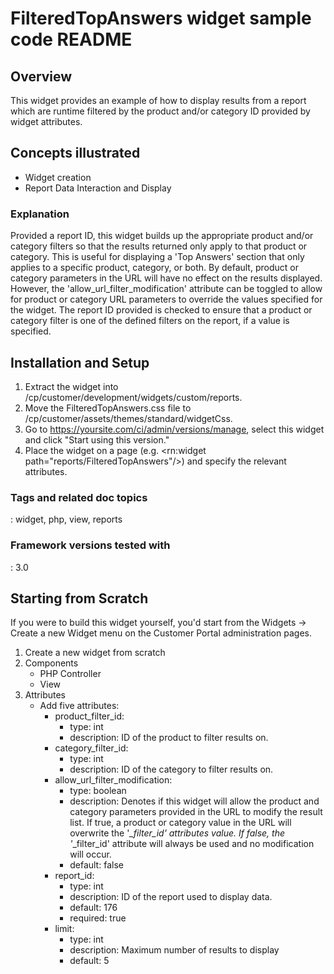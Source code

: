 # FilteredTopAnswers widget sample code README

## Overview

This widget provides an example of how to display results from a report which are runtime filtered by the product and/or category ID provided by widget attributes.

## Concepts illustrated

* Widget creation
* Report Data Interaction and Display

### Explanation

Provided a report ID, this widget builds up the appropriate product and/or category filters so that the results returned only apply to that product or category. This
is useful for displaying a 'Top Answers' section that only applies to a specific product, category, or both. By default, product or category parameters in the URL will
have no effect on the results displayed. However, the 'allow_url_filter_modification' attribute can be toggled to allow for product or category URL parameters to override the
values specified for the widget. The report ID provided is checked to ensure that a product or category filter is one of the defined filters on the report, if a value is specified.

## Installation and Setup

1. Extract the widget into /cp/customer/development/widgets/custom/reports.
2. Move the FilteredTopAnswers.css file to /cp/customer/assets/themes/standard/widgetCss.
3. Go to https://yoursite.com/ci/admin/versions/manage, select this widget and click "Start using this version."
4. Place the widget on a page (e.g. <rn:widget path="reports/FilteredTopAnswers"/>) and specify the relevant attributes.

### Tags and related doc topics

:   widget, php, view, reports

### Framework versions tested with

:   3.0

## Starting from Scratch

If you were to build this widget yourself, you'd start from the Widgets → Create a new Widget menu on the Customer Portal administration pages.

1. Create a new widget from scratch
2. Components
    * PHP Controller
    * View
3. Attributes
    * Add five attributes:
        * product_filter_id:
            * type: int
            * description: ID of the product to filter results on.
        * category_filter_id:
            * type: int
            * description: ID of the category to filter results on.
        * allow_url_filter_modification:
            * type: boolean
            * description: Denotes if this widget will allow the product and category parameters provided in the URL to modify the result list. If true, a product or category value in the URL will overwrite the '*_filter_id' attributes value. If false, the '*_filter_id' attribute will always be used and no modification will occur.
            * default: false
        * report_id:
            * type: int
            * description: ID of the report used to display data.
            * default: 176
            * required: true
        * limit:
            * type: int
            * description: Maximum number of results to display
            * default: 5

